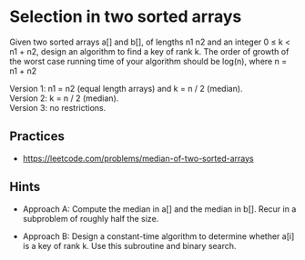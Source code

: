 # Selection in two sorted arrays

Given two sorted arrays a[] and b[], of lengths n1 n2 and an integer 0 ≤ k < n1 + n2, design an algorithm to find a key of rank k. The order of growth of the worst case running time of your algorithm should be log(n), where n = n1 + n2

Version 1: n1 = n2 (equal length arrays) and k = n / 2 (median).  
Version 2: k = n / 2 (median).  
Version 3: no restrictions.

## Practices

- https://leetcode.com/problems/median-of-two-sorted-arrays

## Hints

- Approach A: Compute the median in a[] and the median in b[]. Recur in a subproblem of roughly half the size.

- Approach B: Design a constant-time algorithm to determine whether a[i] is a key of rank k. Use this subroutine and binary search.
